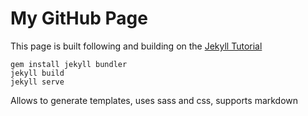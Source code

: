 # My GitHub Page #

This page is built following and building on the [Jekyll Tutorial](https://jekyllrb.com/docs)

```
gem install jekyll bundler
jekyll build
jekyll serve
```

Allows to generate templates, uses sass and css, supports markdown
